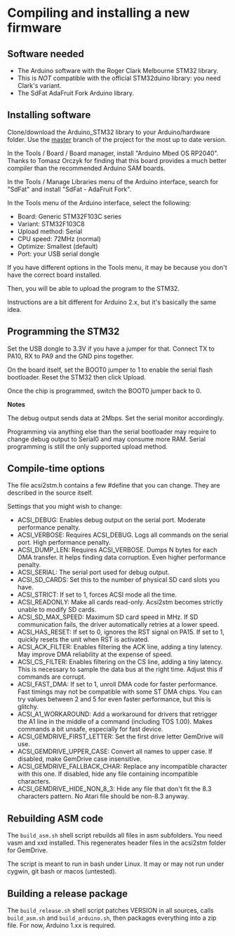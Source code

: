 Compiling and installing a new firmware
=======================================

Software needed
---------------

* The Arduino software with the Roger Clark Melbourne STM32 library.
* This is *NOT* compatible with the official STM32duino library: you need
  Clark's variant.
* The SdFat AdaFruit Fork Arduino library.


Installing software
-------------------

Clone/download the Arduino_STM32 library to your Arduino/hardware folder.
Use the [master](https://github.com/rogerclarkmelbourne/arduino_stm32/tree/master)
branch of the project for the most up to date version.

In the Tools / Board / Board manager, install "Arduino Mbed OS RP2040".
Thanks to Tomasz Orczyk for finding that this board provides a much better
compiler than the recommended Arduino SAM boards.

In the Tools / Manage Libraries menu of the Arduino interface, search for
"SdFat" and install "SdFat - AdaFruit Fork".

In the Tools menu of the Arduino interface, select the following:

* Board: Generic STM32F103C series
* Variant: STM32F103C8
* Upload method: Serial
* CPU speed: 72MHz (normal)
* Optimize: Smallest (default)
* Port: your USB serial dongle

If you have different options in the Tools menu, it may be because you don't
have the correct board installed.

Then, you will be able to upload the program to the STM32.

Instructions are a bit different for Arduino 2.x, but it's basically the same
idea.


Programming the STM32
---------------------

Set the USB dongle to 3.3V if you have a jumper for that. Connect TX to PA10, RX
to PA9 and the GND pins together.

On the board itself, set the BOOT0 jumper to 1 to enable the serial flash
bootloader. Reset the STM32 then click Upload.

Once the chip is programmed, switch the BOOT0 jumper back to 0.

**Notes**

The debug output sends data at 2Mbps. Set the serial monitor accordingly.

Programming via anything else than the serial bootloader may require to change
debug output to Serial0 and may consume more RAM. Serial programming is still
the only supported upload method.


Compile-time options
--------------------

The file acsi2stm.h contains a few #define that you can change. They are
described in the source itself.

Settings that you might wish to change:

* ACSI_DEBUG: Enables debug output on the serial port. Moderate performance
  penalty.
* ACSI_VERBOSE: Requires ACSI_DEBUG. Logs all commands on the serial port. High
  performance penalty.
* ACSI_DUMP_LEN: Requires ACSI_VERBOSE. Dumps N bytes for each DMA transfer. It
  helps finding data corruption. Even higher performance penalty.
* ACSI_SERIAL: The serial port used for debug output.
* ACSI_SD_CARDS: Set this to the number of physical SD card slots you have.
* ACSI_STRICT: If set to 1, forces ACSI mode all the time.
* ACSI_READONLY: Make all cards read-only. Acsi2stm becomes strictly unable to
  modify SD cards.
* ACSI_SD_MAX_SPEED: Maximum SD card speed in MHz. If SD communication fails,
  the driver automatically retries at a lower speed.
* ACSI_HAS_RESET: If set to 0, ignores the RST signal on PA15. If set to 1,
  quickly resets the unit when RST is activated.
* ACSI_ACK_FILTER: Enables filtering the ACK line, adding a tiny latency. May
  improve DMA reliability at the expense of speed.
* ACSI_CS_FILTER: Enables filtering on the CS line, adding a tiny latency. This
  is necessary to sample the data bus at the right time. Adjust this if
  commands are corrupt.
* ACSI_FAST_DMA: If set to 1, unroll DMA code for faster performance. Fast
  timings may not be compatible with some ST DMA chips. You can try values
  between 2 and 5 for even faster performance, but this is glitchy.
* ACSI_A1_WORKAROUND: Add a workaround for drivers that retrigger the A1
  line in the middle of a command (including TOS 1.00). Makes commands a
  bit unsafe, especially for fast device.
* ACSI_GEMDRIVE_FIRST_LETTER: Set the first drive letter GemDrive will use.
* ACSI_GEMDRIVE_UPPER_CASE: Convert all names to upper case. If disabled,
  make GemDrive case insensitive.
* ACSI_GEMDRIVE_FALLBACK_CHAR: Replace any incompatible character with this one.
  If disabled, hide any file containing incompatible characters.
* ACSI_GEMDRIVE_HIDE_NON_8_3: Hide any file that don't fit the 8.3 characters
  pattern. No Atari file should be non-8.3 anyway.


Rebuilding ASM code
-------------------

The `build_asm.sh` shell script rebuilds all files in asm subfolders. You need
vasm and xxd installed. This regenerates header files in the acsi2stm folder for
GemDrive.

The script is meant to run in bash under Linux. It may or may not run under
cygwin, git bash or macos (untested).


Building a release package
--------------------------

The `build_release.sh` shell script patches VERSION in all sources, calls
`build_asm.sh` and `build_arduino.sh`, then packages everything into a zip file.
For now, Arduino 1.xx is required.

